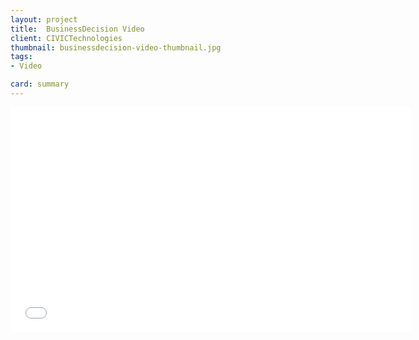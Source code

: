```yaml
---
layout: project
title:  BusinessDecision Video
client: CIVICTechnologies
thumbnail: businessdecision-video-thumbnail.jpg
tags:
- Video

card: summary
---
```


<iframe src="//fast.wistia.net/embed/iframe/6o7cph3c3o?videoFoam=true" allowtransparency="true" frameborder="0" scrolling="no" class="wistia_embed" name="wistia_embed" allowfullscreen mozallowfullscreen webkitallowfullscreen oallowfullscreen msallowfullscreen width="640" height="360"></iframe><script src="//fast.wistia.net/assets/external/iframe-api-v1.js"></script>